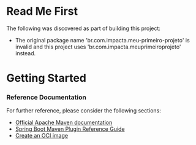 # Read Me First
The following was discovered as part of building this project:

* The original package name 'br.com.impacta.meu-primeiro-projeto' is invalid and this project uses 'br.com.impacta.meuprimeiroprojeto' instead.

# Getting Started

### Reference Documentation
For further reference, please consider the following sections:

* [Official Apache Maven documentation](https://maven.apache.org/guides/index.html)
* [Spring Boot Maven Plugin Reference Guide](https://docs.spring.io/spring-boot/docs/3.0.0/maven-plugin/reference/html/)
* [Create an OCI image](https://docs.spring.io/spring-boot/docs/3.0.0/maven-plugin/reference/html/#build-image)

